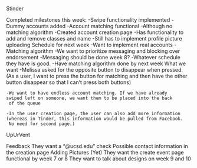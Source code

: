 Stinder

Completed milestones this week:
	-Swipe functionality implemented
	-Dummy accounts added
	-Account matching functional
		-Although no matching algorithm
	-Created account creation page
		-Has functionality to add and remove classes and name
		-Still has to implement profile picture uploading
Schedule for next week
	-Want to implement real accounts
	-Matching algorithm
	-We want to prioritize messaging and blocking over endorsement
	-Messaging should be done week 8?
	-Whatever schedule they have is good.
		-Have matching algorithm done by next week
What we want
	-Melissa asked for the opposite button to disappear when pressed. 
	(As a user, I want to press the button for matching and then have 
	the other button disappear so that I can’t press both buttons)

	-We want to have endless account matching. If we have already 
	swiped left on someone, we want them to be placed into the back
	 of the queue 

	-In the user creation page, the user can also add more information 
	(whereas in Tinder, this information would be pulled from Facebook.
	 No need for second page.)


UpUrVent

Feedback
	They want a “@ucsd.edu” check
	Possible contact information in the creation page 
	Adding Pictures (Yet)
	They want the create event page functional by week 7 or 8
	They want to talk about designs on week 9 and 10

